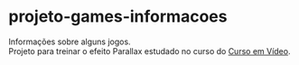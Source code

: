 # projeto-games-informacoes
Informações sobre alguns jogos.<br/>
Projeto para treinar o efeito Parallax estudado no curso do <a href="https://www.youtube.com/@CursoemVideo" target="_blank">Curso em Vídeo</a>.
